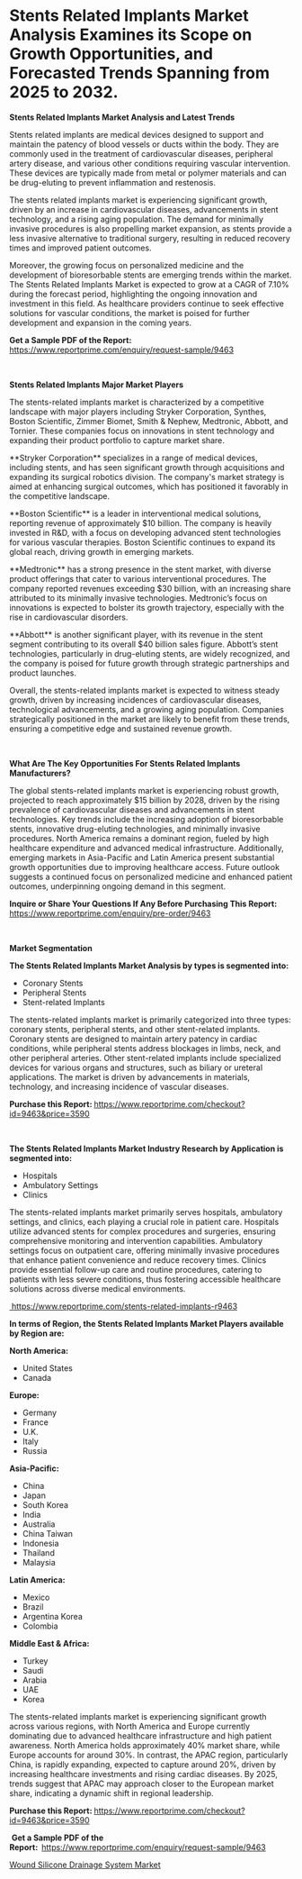 <p><h1>Stents Related Implants Market Analysis Examines its Scope on Growth Opportunities, and Forecasted Trends Spanning from 2025 to 2032.</h1></p><p><strong>Stents Related Implants Market Analysis and Latest Trends</strong></p>
<p><p>Stents related implants are medical devices designed to support and maintain the patency of blood vessels or ducts within the body. They are commonly used in the treatment of cardiovascular diseases, peripheral artery disease, and various other conditions requiring vascular intervention. These devices are typically made from metal or polymer materials and can be drug-eluting to prevent inflammation and restenosis.</p><p>The stents related implants market is experiencing significant growth, driven by an increase in cardiovascular diseases, advancements in stent technology, and a rising aging population. The demand for minimally invasive procedures is also propelling market expansion, as stents provide a less invasive alternative to traditional surgery, resulting in reduced recovery times and improved patient outcomes. </p><p>Moreover, the growing focus on personalized medicine and the development of bioresorbable stents are emerging trends within the market. The Stents Related Implants Market is expected to grow at a CAGR of 7.10% during the forecast period, highlighting the ongoing innovation and investment in this field. As healthcare providers continue to seek effective solutions for vascular conditions, the market is poised for further development and expansion in the coming years.</p></p>
<p><strong>Get a Sample PDF of the Report:&nbsp;</strong> <a href="https://www.reportprime.com/enquiry/request-sample/9463?utm_campaign=2948&utm_medium=2&utm_source=Github&utm_content=ia&utm_term=20032025&utm_id=stents-related-implants">https://www.reportprime.com/enquiry/request-sample/9463</a></p>
<p>&nbsp;</p>
<p><strong>Stents Related Implants Major Market Players</strong></p>
<p><p>The stents-related implants market is characterized by a competitive landscape with major players including Stryker Corporation, Synthes, Boston Scientific, Zimmer Biomet, Smith & Nephew, Medtronic, Abbott, and Tornier. These companies focus on innovations in stent technology and expanding their product portfolio to capture market share.</p><p>**Stryker Corporation** specializes in a range of medical devices, including stents, and has seen significant growth through acquisitions and expanding its surgical robotics division. The company's market strategy is aimed at enhancing surgical outcomes, which has positioned it favorably in the competitive landscape.</p><p>**Boston Scientific** is a leader in interventional medical solutions, reporting revenue of approximately $10 billion. The company is heavily invested in R&D, with a focus on developing advanced stent technologies for various vascular therapies. Boston Scientific continues to expand its global reach, driving growth in emerging markets.</p><p>**Medtronic** has a strong presence in the stent market, with diverse product offerings that cater to various interventional procedures. The company reported revenues exceeding $30 billion, with an increasing share attributed to its minimally invasive technologies. Medtronic’s focus on innovations is expected to bolster its growth trajectory, especially with the rise in cardiovascular disorders.</p><p>**Abbott** is another significant player, with its revenue in the stent segment contributing to its overall $40 billion sales figure. Abbott’s stent technologies, particularly in drug-eluting stents, are widely recognized, and the company is poised for future growth through strategic partnerships and product launches.</p><p>Overall, the stents-related implants market is expected to witness steady growth, driven by increasing incidences of cardiovascular diseases, technological advancements, and a growing aging population. Companies strategically positioned in the market are likely to benefit from these trends, ensuring a competitive edge and sustained revenue growth.</p></p>
<p>&nbsp;</p>
<p><strong>What Are The Key Opportunities For Stents Related Implants Manufacturers?</strong></p>
<p><p>The global stents-related implants market is experiencing robust growth, projected to reach approximately $15 billion by 2028, driven by the rising prevalence of cardiovascular diseases and advancements in stent technologies. Key trends include the increasing adoption of bioresorbable stents, innovative drug-eluting technologies, and minimally invasive procedures. North America remains a dominant region, fueled by high healthcare expenditure and advanced medical infrastructure. Additionally, emerging markets in Asia-Pacific and Latin America present substantial growth opportunities due to improving healthcare access. Future outlook suggests a continued focus on personalized medicine and enhanced patient outcomes, underpinning ongoing demand in this segment.</p></p>
<p><strong>Inquire or Share Your Questions If Any Before Purchasing This Report:</strong> <a href="https://www.reportprime.com/enquiry/pre-order/9463?utm_campaign=2948&utm_medium=2&utm_source=Github&utm_content=ia&utm_term=20032025&utm_id=stents-related-implants">https://www.reportprime.com/enquiry/pre-order/9463</a></p>
<p>&nbsp;</p>
<p><strong>Market Segmentation</strong></p>
<p><strong>The Stents Related Implants Market Analysis by types is segmented into:</strong></p>
<p><ul><li>Coronary Stents</li><li>Peripheral Stents</li><li>Stent-related Implants</li></ul></p>
<p><p>The stents-related implants market is primarily categorized into three types: coronary stents, peripheral stents, and other stent-related implants. Coronary stents are designed to maintain artery patency in cardiac conditions, while peripheral stents address blockages in limbs, neck, and other peripheral arteries. Other stent-related implants include specialized devices for various organs and structures, such as biliary or ureteral applications. The market is driven by advancements in materials, technology, and increasing incidence of vascular diseases.</p></p>
<p><strong>Purchase this Report:&nbsp;</strong><a href="https://www.reportprime.com/checkout?id=9463&price=3590&utm_campaign=2948&utm_medium=2&utm_source=Github&utm_content=ia&utm_term=20032025&utm_id=stents-related-implants">https://www.reportprime.com/checkout?id=9463&price=3590</a></p>
<p>&nbsp;</p>
<p><strong>The Stents Related Implants Market Industry Research by Application is segmented into:</strong></p>
<p><ul><li>Hospitals</li><li>Ambulatory Settings</li><li>Clinics</li></ul></p>
<p><p>The stents-related implants market primarily serves hospitals, ambulatory settings, and clinics, each playing a crucial role in patient care. Hospitals utilize advanced stents for complex procedures and surgeries, ensuring comprehensive monitoring and intervention capabilities. Ambulatory settings focus on outpatient care, offering minimally invasive procedures that enhance patient convenience and reduce recovery times. Clinics provide essential follow-up care and routine procedures, catering to patients with less severe conditions, thus fostering accessible healthcare solutions across diverse medical environments.</p></p>
<p><a href="https://www.reportprime.com/stents-related-implants-r9463?utm_campaign=2948&utm_medium=2&utm_source=Github&utm_content=ia&utm_term=20032025&utm_id=stents-related-implants">&nbsp;https://www.reportprime.com/stents-related-implants-r9463</a></p>
<p><strong>In terms of Region, the Stents Related Implants Market Players available by Region are:</strong></p>
<p>
    <p> <strong> North America: </strong>
        <ul>
            <li>United States</li>
            <li>Canada</li>
        </ul>
        </p> 
    <p> <strong> Europe: </strong>
        <ul>
            <li>Germany</li>
            <li>France</li>
            <li>U.K.</li>
            <li>Italy</li>
            <li>Russia</li>
        </ul>
        </p> 
    <p> <strong> Asia-Pacific: </strong>
        <ul>
            <li>China</li>
            <li>Japan</li>
            <li>South Korea</li>
            <li>India</li>
            <li>Australia</li>
            <li>China Taiwan</li>
            <li>Indonesia</li>
            <li>Thailand</li>
            <li>Malaysia</li>
        </ul>
        </p> 
    <p> <strong> Latin America: </strong>
        <ul>
            <li>Mexico</li>
            <li>Brazil</li>
            <li>Argentina Korea</li>
            <li>Colombia</li>
        </ul>
        </p> 
    <p> <strong> Middle East & Africa: </strong>
        <ul>
            <li>Turkey</li>
            <li>Saudi</li>
            <li>Arabia</li>
            <li>UAE</li>
            <li>Korea</li>
        </ul>
    </p>
    </p>
<p><p>The stents-related implants market is experiencing significant growth across various regions, with North America and Europe currently dominating due to advanced healthcare infrastructure and high patient awareness. North America holds approximately 40% market share, while Europe accounts for around 30%. In contrast, the APAC region, particularly China, is rapidly expanding, expected to capture around 20%, driven by increasing healthcare investments and rising cardiac diseases. By 2025, trends suggest that APAC may approach closer to the European market share, indicating a dynamic shift in regional leadership.</p></p>
<p><strong>Purchase this Report: </strong><a href="https://www.reportprime.com/checkout?id=9463&price=3590&utm_campaign=2948&utm_medium=2&utm_source=Github&utm_content=ia&utm_term=20032025&utm_id=stents-related-implants">https://www.reportprime.com/checkout?id=9463&price=3590</a></p>
<p>&nbsp;<strong>Get a Sample PDF of the Report:&nbsp;&nbsp;</strong><a href="https://www.reportprime.com/enquiry/request-sample/9463?utm_campaign=2948&utm_medium=2&utm_source=Github&utm_content=ia&utm_term=20032025&utm_id=stents-related-implants">https://www.reportprime.com/enquiry/request-sample/9463</a></p>
<p><strong></strong></p>
<p><p><a href="https://github.com/penecorodz74/Market-Research-Report-List-1/blob/main/wound-silicone-drainage-system-market.md?utm_campaign=2948&utm_medium=2&utm_source=Github&utm_content=ia&utm_term=20032025&utm_id=stents-related-implants">Wound Silicone Drainage System Market</a></p></p>